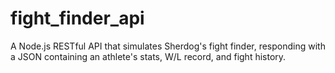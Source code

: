 # fight_finder_api
A Node.js RESTful API that simulates Sherdog's fight finder, responding with a JSON containing an athlete's stats, W/L record, and fight history.
